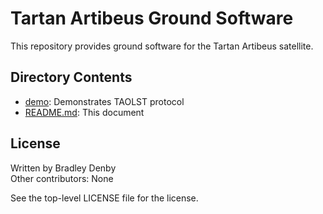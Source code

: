 # Tartan Artibeus Ground Software

This repository provides ground software for the Tartan Artibeus satellite.

## Directory Contents

* [demo](demo/README.md): Demonstrates TAOLST protocol
* [README.md](README.md): This document

## License

Written by Bradley Denby  
Other contributors: None

See the top-level LICENSE file for the license.

